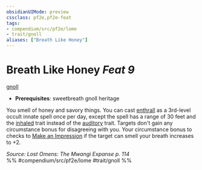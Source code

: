```yaml
---
obsidianUIMode: preview
cssclass: pf2e,pf2e-feat
tags:
- compendium/src/pf2e/lome
- trait/gnoll
aliases: ["Breath Like Honey"]
---
```

# Breath Like Honey  *Feat 9*  
[gnoll](../../Rules/traits/gnoll-b1.md)  

- **Prerequisites**: sweetbreath gnoll heritage

You smell of honey and savory things. You can cast [enthrall](../spells/enthrall.md) as a 3rd-level occult innate spell once per day, except the spell has a range of 30 feet and the [inhaled](../../Rules/traits/inhaled.md) trait instead of the [auditory](../../Rules/traits/auditory.md) trait. Targets don't gain any circumstance bonus for disagreeing with you. Your circumstance bonus to checks to [Make an Impression](../../Rules/actions/make-an-impression.md) if the target can smell your breath increases to +2.

*Source: Lost Omens: The Mwangi Expanse p. 114*  
%% #compendium/src/pf2e/lome #trait/gnoll %%